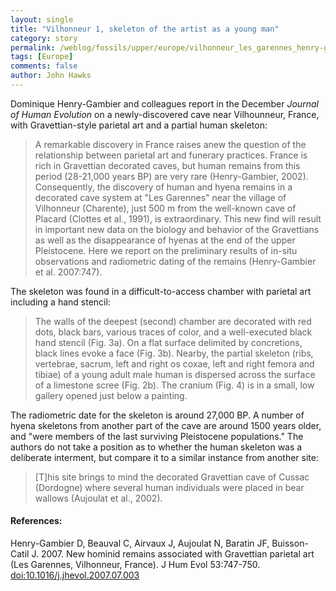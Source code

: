 ```yaml
---
layout: single 
title: "Vilhonneur 1, skeleton of the artist as a young man" 
category: story
permalink: /weblog/fossils/upper/europe/vilhonneur_les_garennes_henry-gambier_2007.html
tags: [Europe] 
comments: false 
author: John Hawks 
---
```



<p>
Dominique Henry-Gambier and colleagues report in the December <i>Journal of Human Evolution</i> on a newly-discovered cave near Vilhounneur, France, with Gravettian-style parietal art and a partial human skeleton: 
</p>

<blockquote>A remarkable discovery in France raises anew the question of the relationship between parietal art and funerary practices. France is rich in Gravettian decorated caves, but human remains from this period (28-21,000 years BP) are very rare (Henry-Gambier, 2002). Consequently, the discovery of human and hyena remains in a decorated cave system at "Les Garennes" near the village of Vilhonneur (Charente), just 500 m from the well-known cave of Placard (Clottes et al., 1991), is extraordinary. This new find will result in important new data on the biology and behavior of the Gravettians as well as the disappearance of hyenas at the end of the upper Pleistocene. Here we report on the preliminary results of in-situ observations and radiometric dating of the remains (Henry-Gambier et al. 2007:747).</blockquote>

<p>
The skeleton was found in a difficult-to-access chamber with parietal art including a hand stencil: 
</p>

<blockquote>The walls of the deepest (second) chamber are decorated with red dots, black bars, various traces of color, and a well-executed black hand stencil (Fig. 3a). On a flat surface delimited by concretions, black lines evoke a face (Fig. 3b). Nearby, the partial skeleton (ribs, vertebrae, sacrum, left and right os coxae, left and right femora and tibiae) of a young adult male human is dispersed across the surface of a limestone scree (Fig. 2b). The cranium (Fig. 4) is in a small, low gallery opened just below a painting.</blockquote>

<p>
The radiometric date for the skeleton is around 27,000 BP. A number of hyena skeletons from another part of the cave are around 1500 years older, and "were members of the last surviving Pleistocene populations." The authors do not take a position as to whether the human skeleton was a deliberate interment, but compare it to a similar instance from another site: 
</p>

<blockquote>[T]his site brings to mind the decorated Gravettian cave of Cussac (Dordogne) where several human individuals were placed in bear wallows (Aujoulat et al., 2002).</blockquote>

<h4>References:</h4>

<p class="cite">Henry-Gambier D, Beauval C, Airvaux J, Aujoulat N, Baratin JF, Buisson-Catil J. 2007. New hominid remains associated with Gravettian parietal art (Les Garennes, Vilhonneur, France). J Hum Evol 53:747-750. <a href="http://dx.doi.org/10.1016/j.jhevol.2007.07.003">doi:10.1016/j.jhevol.2007.07.003</a></p>


